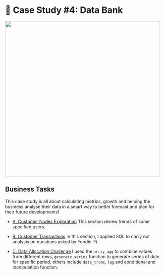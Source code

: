 # 🍕 Case Study #4: Data Bank
<img src="https://8weeksqlchallenge.com/images/case-study-designs/3.png" width="500" height="500">

## Business Tasks
This case study is all about calculating metrics, growth and helping the business analyse their data in a smart way to better forecast and plan for their future developments!

* [A. Customer Nodes Exploration](https://github.com/toludoyin/8-week-sql-challenge/blob/main/Case-Study-%233-Foodie-Fi/SQL-Syntax/A-Customer-Journey.sql)
This section review trends of some specified users.

* [B. Customer Transactions](https://github.com/toludoyin/8-week-sql-challenge/blob/main/Case-Study-%233-Foodie-Fi/SQL-Syntax/B-Data-Analysis-Questions.sql)
In this section, I applied SQL to carry out analysis on questions asked by Foodie-Fi.

* [C. Data Allocation Challenge](https://github.com/toludoyin/8-week-sql-challenge/blob/main/Case-Study-%233-Foodie-Fi/SQL-Syntax/C-Challenge-Payment-Question.sql) I used the ```array_agg``` to combine values from different rows, ```generate_series``` function to generate series of date for specific period, others include ```date_trunc```, ```lag``` and aonditional and manipulation function.